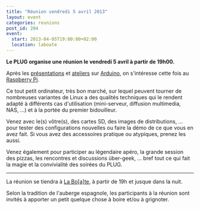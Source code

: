 ```yaml
---
title: "Réunion vendredi 5 avril 2013"
layout: event
categories: reunions
post_id: 204
event:
  start: 2013-04-05T19:00:00+02:00
  location: laboate
---
```


**Le PLUG organise une réunion le vendredi 5 avril à partir de 19h00.**

Après les [présentations](/reunions/4-mars-2011/) et [ateliers](/reunions/9-novembre-2012/) sur [Arduino](http://arduino.cc), on s'intéresse cette fois au [Raspberry Pi](http://www.raspberrypi.org).

Ce tout petit ordinateur, très bon marché, sur lequel peuvent tourner de nombreuses variantes de Linux a des qualités techniques qui le rendent adapté à différents cas d'utilisation (mini-serveur, diffusion multimedia, NAS, …) et à la portée du premier bidouilleur.

Venez avec le(s) vôtre(s), des cartes SD, des images de distributions, … pour tester des configurations nouvelles ou faire la démo de ce que vous en avez fait. Si vous avez des accessoires pratique ou atypiques, prenez les aussi.

Venez également pour participer au légendaire apéro, la grande session des pizzas, les rencontres et discussions über-geek, … bref tout ce qui fait la magie et la convivialité des soirées du PLUG.

----

La réunion se tiendra à [La Bo\[a\]te](http://laboate.com/), à partir de 19h et jusque dans la nuit.

Selon la tradition de l'auberge espagnole, les participants à la réunion sont invités à apporter un petit quelque chose à boire et/ou à grignoter.
